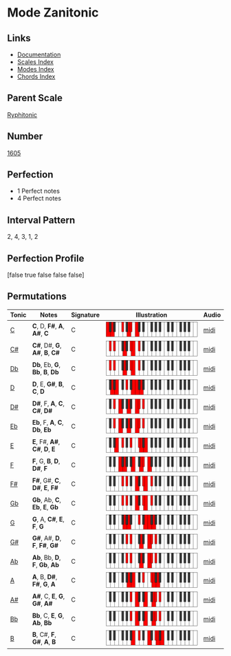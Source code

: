 # Mode Zanitonic

## Links

- [Documentation](index.md)
- [Scales Index](Scales.md)
- [Modes Index](Modes.md)
- [Chords Index](Chords.md)

## Parent Scale

[Ryphitonic](ScaleRyphitonic.md)

## Number

[1605](https://ianring.com/musictheory/scales/1605)

## Perfection

- 1 Perfect notes
- 4 Perfect notes

## Interval Pattern

2, 4, 3, 1, 2

## Perfection Profile

[false true false false false]

## Permutations

| Tonic | Notes | Signature | Illustration | Audio |
|-------|-------|-----------|--------------|-------|
| [C](ModeCNaturalZanitonic.md) | **C**, D, **F#**, **A**, **A#**, **C** | C | ![CNaturalZanitonic](ModeCNaturalZanitonic.png) | [midi](https://github.com/edipermadi/music/blob/main/docs/ModeCNaturalZanitonic.mid?raw=true) |
| [C#](ModeCSharpZanitonic.md) | **C#**, D#, **G**, **A#**, **B**, **C#** | C | ![CSharpZanitonic](ModeCSharpZanitonic.png) | [midi](https://github.com/edipermadi/music/blob/main/docs/ModeCSharpZanitonic.mid?raw=true) |
| [Db](ModeDFlatZanitonic.md) | **Db**, Eb, **G**, **Bb**, **B**, **Db** | C | ![DFlatZanitonic](ModeDFlatZanitonic.png) | [midi](https://github.com/edipermadi/music/blob/main/docs/ModeDFlatZanitonic.mid?raw=true) |
| [D](ModeDNaturalZanitonic.md) | **D**, E, **G#**, **B**, **C**, **D** | C | ![DNaturalZanitonic](ModeDNaturalZanitonic.png) | [midi](https://github.com/edipermadi/music/blob/main/docs/ModeDNaturalZanitonic.mid?raw=true) |
| [D#](ModeDSharpZanitonic.md) | **D#**, F, **A**, **C**, **C#**, **D#** | C | ![DSharpZanitonic](ModeDSharpZanitonic.png) | [midi](https://github.com/edipermadi/music/blob/main/docs/ModeDSharpZanitonic.mid?raw=true) |
| [Eb](ModeEFlatZanitonic.md) | **Eb**, F, **A**, **C**, **Db**, **Eb** | C | ![EFlatZanitonic](ModeEFlatZanitonic.png) | [midi](https://github.com/edipermadi/music/blob/main/docs/ModeEFlatZanitonic.mid?raw=true) |
| [E](ModeENaturalZanitonic.md) | **E**, F#, **A#**, **C#**, **D**, **E** | C | ![ENaturalZanitonic](ModeENaturalZanitonic.png) | [midi](https://github.com/edipermadi/music/blob/main/docs/ModeENaturalZanitonic.mid?raw=true) |
| [F](ModeFNaturalZanitonic.md) | **F**, G, **B**, **D**, **D#**, **F** | C | ![FNaturalZanitonic](ModeFNaturalZanitonic.png) | [midi](https://github.com/edipermadi/music/blob/main/docs/ModeFNaturalZanitonic.mid?raw=true) |
| [F#](ModeFSharpZanitonic.md) | **F#**, G#, **C**, **D#**, **E**, **F#** | C | ![FSharpZanitonic](ModeFSharpZanitonic.png) | [midi](https://github.com/edipermadi/music/blob/main/docs/ModeFSharpZanitonic.mid?raw=true) |
| [Gb](ModeGFlatZanitonic.md) | **Gb**, Ab, **C**, **Eb**, **E**, **Gb** | C | ![GFlatZanitonic](ModeGFlatZanitonic.png) | [midi](https://github.com/edipermadi/music/blob/main/docs/ModeGFlatZanitonic.mid?raw=true) |
| [G](ModeGNaturalZanitonic.md) | **G**, A, **C#**, **E**, **F**, **G** | C | ![GNaturalZanitonic](ModeGNaturalZanitonic.png) | [midi](https://github.com/edipermadi/music/blob/main/docs/ModeGNaturalZanitonic.mid?raw=true) |
| [G#](ModeGSharpZanitonic.md) | **G#**, A#, **D**, **F**, **F#**, **G#** | C | ![GSharpZanitonic](ModeGSharpZanitonic.png) | [midi](https://github.com/edipermadi/music/blob/main/docs/ModeGSharpZanitonic.mid?raw=true) |
| [Ab](ModeAFlatZanitonic.md) | **Ab**, Bb, **D**, **F**, **Gb**, **Ab** | C | ![AFlatZanitonic](ModeAFlatZanitonic.png) | [midi](https://github.com/edipermadi/music/blob/main/docs/ModeAFlatZanitonic.mid?raw=true) |
| [A](ModeANaturalZanitonic.md) | **A**, B, **D#**, **F#**, **G**, **A** | C | ![ANaturalZanitonic](ModeANaturalZanitonic.png) | [midi](https://github.com/edipermadi/music/blob/main/docs/ModeANaturalZanitonic.mid?raw=true) |
| [A#](ModeASharpZanitonic.md) | **A#**, C, **E**, **G**, **G#**, **A#** | C | ![ASharpZanitonic](ModeASharpZanitonic.png) | [midi](https://github.com/edipermadi/music/blob/main/docs/ModeASharpZanitonic.mid?raw=true) |
| [Bb](ModeBFlatZanitonic.md) | **Bb**, C, **E**, **G**, **Ab**, **Bb** | C | ![BFlatZanitonic](ModeBFlatZanitonic.png) | [midi](https://github.com/edipermadi/music/blob/main/docs/ModeBFlatZanitonic.mid?raw=true) |
| [B](ModeBNaturalZanitonic.md) | **B**, C#, **F**, **G#**, **A**, **B** | C | ![BNaturalZanitonic](ModeBNaturalZanitonic.png) | [midi](https://github.com/edipermadi/music/blob/main/docs/ModeBNaturalZanitonic.mid?raw=true) |
